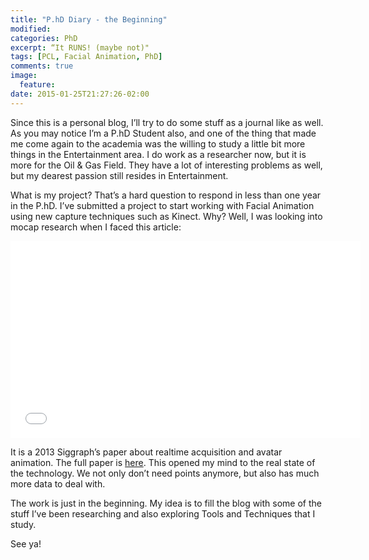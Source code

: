 ```yaml
---
title: "P.hD Diary - the Beginning"
modified:
categories: PhD
excerpt: “It RUNS! (maybe not)"
tags: [PCL, Facial Animation, PhD]
comments: true
image:
  feature:
date: 2015-01-25T21:27:26-02:00
---
```


Since this is a personal blog, I’ll try to do some stuff as a journal like as well. As you may notice I’m a P.hD Student also, and one of the thing that made me come again to the academia was the willing to study a little bit more things in the Entertainment area. I do work as a researcher now, but it is more for the Oil & Gas Field. They have a lot of interesting problems as well, but my dearest passion still resides in Entertainment.

What is my project? That’s a hard question to respond in less than one year in the P.hD. I’ve submitted a project to start working with Facial Animation using new capture techniques such as Kinect. Why? Well, I was looking into mocap research when I faced this article:

<iframe width="560" height="315" src="//www.youtube.com/embed/DBoChIFrj2c" frameborder="0" allowfullscreen></iframe>

It is a 2013 Siggraph’s paper about realtime acquisition and avatar animation. The full paper is <a href="http://lgg.epfl.ch/publications/2013/MIG.pdf'http://lgg.epfl.ch/publications/2013/MIG.pdf">here</a>. This opened my mind to the real state of the technology. We not only don’t need points anymore, but also has much more data to deal with. 

The work is just in the beginning. My idea is to fill the blog with some of the stuff I’ve been researching and also exploring Tools and Techniques that I study.

See ya!
